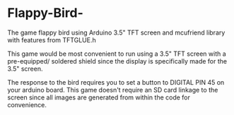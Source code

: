 # Flappy-Bird-
The game flappy bird using Arduino 3.5" TFT screen and mcufriend library with features from TFTGLUE.h

This game would be most convenient to run using a 3.5" TFT screen with a pre-equipped/ soldered shield since the display is specifically
made for the 3.5" screen.

The response to the bird requires you to set a button to DIGITAL PIN 45 on your arduino board.
This game doesn't require an SD card linkage to the screen since all images are generated from within the code for convenience.

